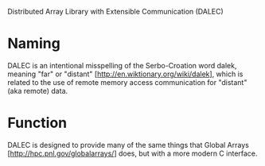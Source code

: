 Distributed Array Library with Extensible Communication (DALEC)

Naming
======

DALEC is an intentional misspelling of the Serbo-Croation word dalek, meaning "far" or "distant" [http://en.wiktionary.org/wiki/dalek], which is related to the use of remote memory access communication for "distant" (aka remote) data.

Function
========

DALEC is designed to provide many of the same things that Global Arrays [http://hpc.pnl.gov/globalarrays/] does, but with a more modern C interface.

